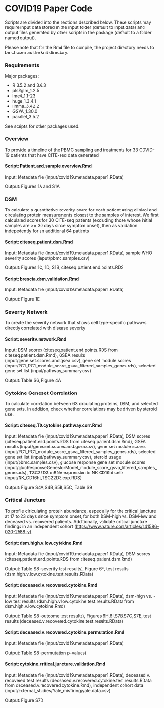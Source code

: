 # COVID19 Paper Code

Scripts are divided into the sections described below. These scripts may require input data stored in the input folder (default to input.data) and output files generated by other scripts in the package (default to a folder named output).

Please note that for the Rmd file to compile, the project directory needs to be chosen as the knit directory.

### Requirements

Major packages:
- R 3.5.2 and 3.6.3
- plsRglm_1.2.5
- lme4_1.1-23
- huge_1.3.4.1
- limma_3.42.2
- GSVA_1.30.0
- parallel_3.5.2

See scripts for other packages used.

### Overview

To provide a timeline of the PBMC sampling and treatments for 33 COVID-19 patients that have CITE-seq data generated

#### Script: Patient.and.sample.overview.Rmd

Input: Metadata file (input/covid19.metadata.paper1.RData)

Output: Figures 1A and S1A


### DSM

To calculate a quantitative severity score for each patient using clinical and circulating protein measurements closest to the samples of interest. We first calculated scores for 30 CITE-seq patients (excluding those whose initial samples are >= 30 days since symptom onset), then as validation indepedently for an additional 64 patients 

#### Script: citeseq.patient.dsm.Rmd

Input: Metadata file (input/covid19.metadata.paper1.RData), sample WHO severity scores (input/pbmc.samples.csv)

Output: Figures 1C, 1D, S1B, citeseq.patient.end.points.RDS

#### Script: brescia.dsm.validation.Rmd

Input: Metadata file (input/covid19.metadata.paper1.RData)

Output: Figure 1E


### Severity Network

To create the severity network that shows cell type-specific pathways directly correlated with disease severity

#### Script: severity.network.Rmd

Input: DSM scores (citeseq.patient.end.points.RDS from citeseq.patient.dsm.Rmd), GSEA results (input/gene.set.scores.and.gsea.csv), gene set module scores (input/PC1_PC1_module_score_gsva_filtered_samples_genes.rds), selected gene set list (input/pathway_summary.csv)

Output: Table S6, Figure 4A


### Cytokine Geneset Correlation

To calculate correlation between 63 circulating proteins, DSM, and selected gene sets. In addition, check whether correlations may be driven by steroid use. 

#### Script: citeseq.T0.cytokine.pathway.corr.Rmd

Input: Metadata file (input/covid19.metadata.paper1.RData), DSM scores (citeseq.patient.end.points.RDS from citeseq.patient.dsm.Rmd), GSEA results (input/gene.set.scores.and.gsea.csv), gene set module scores (input/PC1_PC1_module_score_gsva_filtered_samples_genes.rds), selected gene set list (input/pathway_summary.csv), steroid usage (input/pbmc.samples.csv), glucose response gene set module scores (input/glucResponseGenesforModel_module_score_gsva_filtered_samples_genes.rds), TSC22D3 mRNA expression in NK CD16hi cells (input/NK_CD16hi_TSC22D3.exp.RDS)

Output: Figure S4A,S4B,S5B,S5C, Table S9


### Critical Juncture

To profile ciriculating protein abundance, especially for the critical juncture at 17 to 23 days since symptom onset, for both DSM-high vs. DSM-low and deceased vs. recovered patients. Additionally, validate critical juncture findings in an independent cohort (https://www.nature.com/articles/s41586-020-2588-y). 

#### Script: dsm.high.v.low.cytokine.Rmd

Input: Metadata file (input/covid19.metadata.paper1.RData), DSM scores (citeseq.patient.end.points.RDS from citeseq.patient.dsm.Rmd)

Output: Table S8 (severity test results), Figure 6F, test results (dsm.high.v.low.cytokine.test.results.RData)

#### Script: deceased.v.recovered.cytokine.Rmd

Input: Metadata file (input/covid19.metadata.paper1.RData), dsm-high vs. -low test results (dsm.high.v.low.cytokine.test.results.RData from dsm.high.v.low.cytokine.Rmd)

Output: Table S8 (outcome test results), Figures 6H,6I,S7B,S7C,S7E, test results (deceased.v.recovered.cytokine.test.results.RData)

#### Script: deceased.v.recovered.cytokine.permutation.Rmd

Input: Metadata file (input/covid19.metadata.paper1.RData)

Output: Table S8 (permutation p-values)

#### Script: cytokine.critical.juncture.validation.Rmd

Input: Metadata file (input/covid19.metadata.paper1.RData), deceased v. recovered test results (deceased.v.recovered.cytokine.test.results.RData from deceased.v.recovered.cytokine.Rmd), independent cohort data (input/external_studies/Yale_misfiring/yale.data.csv)

Output: Figure S7D

